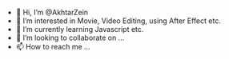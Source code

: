 - 👋 Hi, I’m @AkhtarZein
- 👀 I’m interested in Movie, Video Editing, using After Effect etc.
- 🌱 I’m currently learning Javascript etc.
- 💞️ I’m looking to collaborate on ...
- 📫 How to reach me ...

<!---
AkhtarZein/AkhtarZein is a ✨ special ✨ repository because its `README.md` (this file) appears on your GitHub profile.
You can click the Preview link to take a look at your changes.
--->
